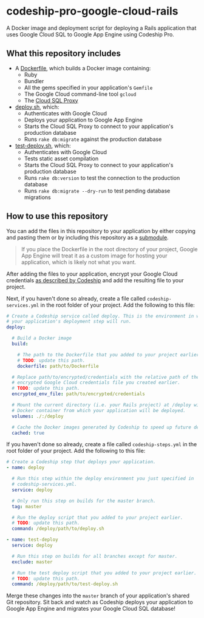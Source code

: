 # codeship-pro-google-cloud-rails

A Docker image and deployment script for deploying a Rails application that uses Google Cloud SQL to Google App Engine using Codeship Pro.

## What this repository includes

- A [Dockerfile](./Dockerfile), which builds a Docker image containing:
  - Ruby
  - Bundler
  - All the gems specified in your application's `Gemfile`
  - The Google Cloud command-line tool `gcloud`
  - The [Cloud SQL Proxy](https://cloud.google.com/sql/docs/mysql/sql-proxy)
- [deploy.sh](./deploy.sh), which:
  - Authenticates with Google Cloud
  - Deploys your application to Google App Engine
  - Starts the Cloud SQL Proxy to connect to your application's production database
  - Runs `rake db:migrate` against the production database
- [test-deploy.sh](./deploy.sh), which:
  - Authenticates with Google Cloud
  - Tests static asset compilation
  - Starts the Cloud SQL Proxy to connect to your application's production database
  - Runs `rake db:version` to test the connection to the production database
  - Runs `rake db:migrate --dry-run` to test pending database migrations

## How to use this repository

You can add the files in this repository to your application by either copying and pasting them or by including this repository as a [submodule](https://git-scm.com/book/en/v2/Git-Tools-Submodules).

> If you place the Dockerfile in the root directory of your project, Google App Engine will treat it as a custom image for hosting your application, which is likely not what you want.

After adding the files to your application, encrypt your Google Cloud credentials [as described by Codeship](https://documentation.codeship.com/pro/continuous-deployment/google-cloud/#authentication) and add the resulting file to your project.

Next, if you haven't done so already, create a file called `codeship-services.yml` in the root folder of your project. Add the following to this file:

```yaml
# Create a Codeship service called deploy. This is the environment in which
# your application's deployment step will run.
deploy:

  # Build a Docker image
  build:

    # The path to the Dockerfile that you added to your project earlier.
    # TODO: update this path.
    dockerfile: path/to/Dockerfile

  # Replace path/to/encrypted/credentials with the relative path of the
  # encrypted Google Cloud credentials file you created earlier.
  # TODO: update this path.
  encrypted_env_file: path/to/encrypted/credentials

  # Mount the current directory (i.e. your Rails project) at /deploy within the
  # Docker container from which your application will be deployed.
  volumes: ./:/deploy

  # Cache the Docker images generated by Codeship to speed up future deploys.
  cached: true
```

If you haven't done so already, create a file called `codeship-steps.yml` in the root folder of your project. Add the following to this file:

```yaml
# Create a Codeship step that deploys your application.
- name: deploy

  # Run this step within the deploy environment you just specified in
  # codeship-services.yml.
  service: deploy

  # Only run this step on builds for the master branch.
  tag: master

  # Run the deploy script that you added to your project earlier.
  # TODO: update this path.
  command: /deploy/path/to/deploy.sh

- name: test-deploy
  service: deploy

  # Run this step on builds for all branches except for master.
  exclude: master

  # Run the test deploy script that you added to your project earlier.
  # TODO: update this path.
  command: /deploy/path/to/test-deploy.sh
```

Merge these changes into the `master` branch of your application's shared Git repository. Sit back and watch as Codeship deploys your application to Google App Engine and migrates your Google Cloud SQL database!
